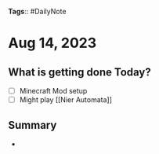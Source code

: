 **Tags**:: #DailyNote

# Aug 14, 2023
## What is getting done Today?
- [ ] Minecraft Mod setup
- [ ] Might play [[Nier Automata]]

## Summary
- 